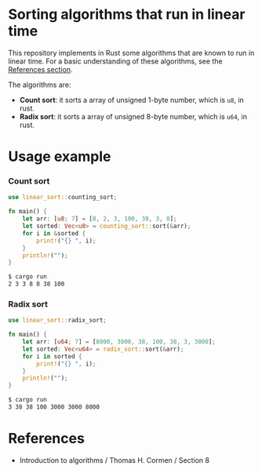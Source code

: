 
# Sorting algorithms that run in linear time

This repository implements in Rust some algorithms that are known to run in linear time. For a basic understanding of these algorithms, see the [References section](#References).

The algorithms are:

 - **Count sort**: it sorts a array of unsigned 1-byte number, which is `u8`, in rust.
 - **Radix sort**: it sorts a array of unsigned 8-byte number, which is `u64`, in rust.

# Usage example

### Count sort


```rs
use linear_sort::counting_sort;

fn main() {
    let arr: [u8; 7] = [8, 2, 3, 100, 38, 3, 8];
    let sorted: Vec<u8> = counting_sort::sort(&arr);
    for i in &sorted {
        print!("{} ", i);
    }
    println!("");
}
```

```sh
$ cargo run
2 3 3 8 8 38 100 
```

### Radix sort

```rs
use linear_sort::radix_sort;

fn main() {
    let arr: [u64; 7] = [8000, 3000, 38, 100, 38, 3, 3000];
    let sorted: Vec<u64> = radix_sort::sort(&arr);
    for i in sorted {
        print!("{} ", i);
    }
    println!("");
}
```

```sh
$ cargo run
3 38 38 100 3000 3000 8000 
```

# References

- Introduction to algorithms / Thomas H. Cormen / Section 8

